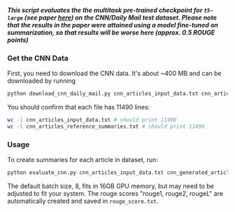 ***This script evaluates the the multitask pre-trained checkpoint for ``t5-large`` (see paper [here](https://arxiv.org/pdf/1910.10683.pdf)) on the CNN/Daily Mail test dataset. Please note that the results in the paper were attained using a model fine-tuned on summarization, so that results will be worse here (approx. 0.5 ROUGE points)***

### Get the CNN Data
First, you need to download the CNN data. It's about ~400 MB and can be downloaded by 
running 

```bash
python download_cnn_daily_mail.py cnn_articles_input_data.txt cnn_articles_reference_summaries.txt
```

You should confirm that each file has 11490 lines:

```bash
wc -l cnn_articles_input_data.txt # should print 11490
wc -l cnn_articles_reference_summaries.txt # should print 11490
```

### Usage

To create summaries for each article in dataset, run:
```bash
python evaluate_cnn.py cnn_articles_input_data.txt cnn_generated_articles_summaries.txt cnn_articles_reference_summaries.txt rouge_score.txt
```
The default batch size, 8, fits in 16GB GPU memory, but may need to be adjusted to fit your system.
The rouge scores "rouge1, rouge2, rougeL" are automatically created and saved in ``rouge_score.txt``.
